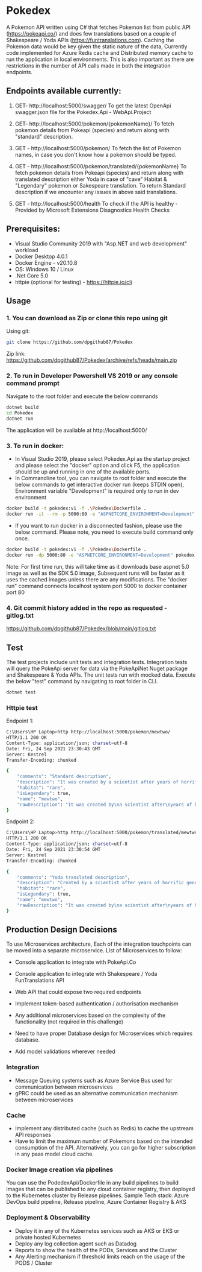 # Pokedex
A Pokemon API written using C# that fetches Pokemon list from public API (https://pokeapi.co/) and does few translations based on a couple of Shakespeare / Yoda APIs (https://funtranslations.com). 
Caching the Pokemon data would be key given the static nature of the data, Currently code implemented for Azure Redis cache and Distributed memory cache to run the application in local environments. This is also important as there are restrictions in the number of API calls made in both the integration endpoints.

## Endpoints available currently:
1. GET-  http://localhost:5000/swagger/
To get the latest OpenApi swagger.json file for the Pokedex.Api - WebApi.Project 

2. GET-  http://localhost:5000/pokemon/{pokemonName}/
To fetch pokemon details from Pokeapi (species) and return along with "standard" description.

3. GET - http://localhost:5000/pokemon/
To fetch the list of Pokemon names, in case you don't know how a pokemon should be typed.

4. GET - http://localhost:5000/pokemon/translated/{pokemonName}
To fetch pokemon details from Pokeapi (species) and return along with translated description either Yoda in case of "cave" Habitat & "Legendary" pokemon or Sakespeare translation. To return Standard description if we encounter any issues in above said translations.

5. GET - http://localhost:5000/health
To check if the API is healthy - Provided by Microsoft Extensions Disagnostics Health Checks


## Prerequisites:
- Visual Studio Community 2019 with "Asp.NET and web development" workload
- Docker Desktop 4.0.1
- Docker Engine - v20.10.8
- OS: Windows 10 / Linux
- .Net Core 5.0
- httpie (optional for testing) - https://httpie.io/cli

## Usage
### 1. You can download as Zip or clone this repo using git

Using git:
```sh
git clone https://github.com/dpgithub87/Pokedex
```
Zip link:
https://github.com/dpgithub87/Pokedex/archive/refs/heads/main.zip

### 2. To run in Developer Powershell VS 2019 or any console command prompt
Navigate to the root folder and execute the below commands
```sh
dotnet build
cd Pokedex
dotnet run
```
The application will be available at http://localhost:5000/


### 3. To run in docker:
- In Visual Studio 2019, please select Pokedex.Api as the startup project and please select the "docker" option and click F5, the application should be up and running in one of the available ports.
- In Commandline tool, you can navigate to root folder and execute the below commands to get interactive docker run  (keeps STDIN open), Environment variable "Development" is required only to run in dev environment
```sh
docker build -t pokedex:v1 -f .\Pokedex\Dockerfile .
docker run -it --rm -p 5000:80 -e "ASPNETCORE_ENVIRONMENT=Development" pokedex:v1
```
- If you want to run docker in a disconnected fashion, please use the below command. Please note, you need to execute build command only once.
```sh
docker build -t pokedex:v1 -f .\Pokedex\Dockerfile .
docker run -dp 5000:80 -e "ASPNETCORE_ENVIRONMENT=Development" pokedex:v1
```
Note:
For first time run, this will take time as it downloads base aspnet 5.0 image as well as the SDK 5.0 image, Subsequent runs will be faster as it uses the cached images unless there are any modifications.
The "docker run" command connects localhost system port 5000 to docker container port 80

### 4. Git commit history added in the repo as requested - gitlog.txt
https://github.com/dpgithub87/Pokedex/blob/main/gitlog.txt

## Test
The test projects include unit tests and integration tests. Integration tests will query the PokeApi server for data via the PokeApiNet Nuget package and Shakespeare & Yoda APIs.
The unit tests run with mocked data.
Execute the below "test" command by navigating to root folder in CLI.
```sh
dotnet test
```

### Httpie test
Endpoint 1:
```sh
C:\Users\HP Laptop>http http://localhost:5000/pokemon/mewtwo/
HTTP/1.1 200 OK
Content-Type: application/json; charset=utf-8
Date: Fri, 24 Sep 2021 23:30:43 GMT
Server: Kestrel
Transfer-Encoding: chunked

{
    "comments": "Standard description",
    "description": "It was created by a scientist after years of horrific gene splicing and DNA engineering experiments.",
    "habitat": "rare",
    "isLegendary": true,
    "name": "mewtwo",
    "rawDescription": "It was created by\na scientist after\nyears of horrific\fgene splicing and\nDNA engineering\nexperiments."
}
```
Endpoint 2:
```sh
C:\Users\HP Laptop>http http://localhost:5000/pokemon/translated/mewtwo/
HTTP/1.1 200 OK
Content-Type: application/json; charset=utf-8
Date: Fri, 24 Sep 2021 23:30:54 GMT
Server: Kestrel
Transfer-Encoding: chunked

{
    "comments": "Yoda translated description",
    "description": "Created by a scientist after years of horrific gene splicing and dna engineering experiments,  it was.",
    "habitat": "rare",
    "isLegendary": true,
    "name": "mewtwo",
    "rawDescription": "It was created by\na scientist after\nyears of horrific\fgene splicing and\nDNA engineering\nexperiments."
}
```

## Production Design Decisions
To use Microservices architecture, Each of the integration touchpoints can be moved into a separate microservice. List of Microservices to follow:
- Console application to integrate with PokeApi.Co
- Console application to integrate with Shakespeare / Yoda FunTranslations API
- Web API that could expose two required endpoints
- Implement token-based authentication / authorisation mechanism

- Any additional microservices based on the complexity of the functionality (not required in this challenge)
- Need to have proper Database design for Microservices which requires database.
- Add model validations wherever needed

### Integration
- Message Queuing systems such as Azure Service Bus used for communication between microservices
- gPRC could be used as an alternative communication mechanism between microservices

### Cache
- Implement any distributed cache (such as Redis) to cache the upstream API responses
- Have to limit the maximum number of Pokemons based on the intended consumption of the API. Alternatively, you can go for higher subscription in any paas model cloud cache.

### Docker Image creation via pipelines
You can use the PodedexApi/Dockerfile in any build pipelines to build images that can be published to any cloud container registry, then deployed to the Kubernetes cluster by Release pipelines.
Sample Tech stack: Azure DevOps build pipeline, Release pipeline, Azure Container Registry & AKS

### Deployment & Observability
- Deploy it in any of the Kubernetes services such as AKS or EKS or private hosted Kubernetes
- Deploy any log collection agent such as Datadog
- Reports to show the health of the PODs, Services and the Cluster
- Any Alerting mechanism if threshold limits reach on the usage of the PODS / Cluster


